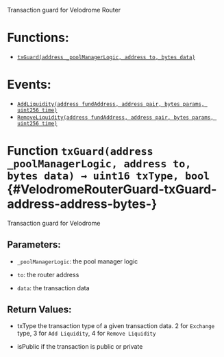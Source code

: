 Transaction guard for Velodrome Router

# Functions:
- [`txGuard(address _poolManagerLogic, address to, bytes data)`](#VelodromeRouterGuard-txGuard-address-address-bytes-)

# Events:
- [`AddLiquidity(address fundAddress, address pair, bytes params, uint256 time)`](#VelodromeRouterGuard-AddLiquidity-address-address-bytes-uint256-)
- [`RemoveLiquidity(address fundAddress, address pair, bytes params, uint256 time)`](#VelodromeRouterGuard-RemoveLiquidity-address-address-bytes-uint256-)


# Function `txGuard(address _poolManagerLogic, address to, bytes data) → uint16 txType, bool` {#VelodromeRouterGuard-txGuard-address-address-bytes-}
Transaction guard for Velodrome


## Parameters:
- `_poolManagerLogic`: the pool manager logic

- `to`: the router address

- `data`: the transaction data


## Return Values:
- txType the transaction type of a given transaction data. 2 for `Exchange` type, 3 for `Add Liquidity`, 4 for `Remove Liquidity`

- isPublic if the transaction is public or private


